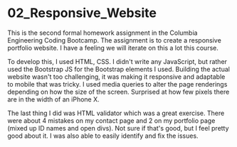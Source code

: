 # 02_Responsive_Website

This is the second formal homework assignment in the Columbia Engineering Coding Bootcamp. The assignment is to create a responsive portfolio website. I have a feeling we will iterate on this a lot this course. 

To develop this, I used HTML, CSS. I didn't write any JavaScript, but rather used the Bootstrap JS for the Bootstrap elements I used. 
Building the actual website wasn't too challenging, it was making it responsive and adaptable to mobile that was tricky. I used media queries to alter the page renderings depending on how the size of the screen. Surprised at how few pixels there are in the width of an iPhone X. 

The last thing I did was HTML validator which was a great exercise. There were about 4 mistakes on my contact page and 2 on my portfolio page (mixed up ID names and open divs). Not sure if that's good, but I feel pretty good about it. I was also able to easily identify and fix the issues. 

